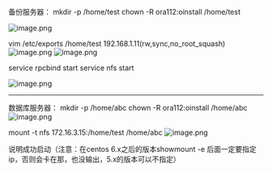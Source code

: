 备份服务器：
mkdir -p /home/test
chown -R ora112:oinstall /home/test

![image.png](http://upload-images.jianshu.io/upload_images/2787821-2fe83511bd6d2d7f.png?imageMogr2/auto-orient/strip%7CimageView2/2/w/1240)


vim /etc/exports
/home/test 192.168.1.11(rw,sync,no_root_squash)
![image.png](http://upload-images.jianshu.io/upload_images/2787821-626114b3d41fd792.png?imageMogr2/auto-orient/strip%7CimageView2/2/w/1240)
![image.png](http://upload-images.jianshu.io/upload_images/2787821-3f5471d30065484a.png?imageMogr2/auto-orient/strip%7CimageView2/2/w/1240)

service rpcbind start
service nfs start

![image.png](http://upload-images.jianshu.io/upload_images/2787821-2f0155ac35e45900.png?imageMogr2/auto-orient/strip%7CimageView2/2/w/1240)

----------------
数据库服务器：
mkdir -p /home/abc
chown -R ora112:oinstall /home/abc
![image.png](http://upload-images.jianshu.io/upload_images/2787821-fd7c560961ab055c.png?imageMogr2/auto-orient/strip%7CimageView2/2/w/1240)

mount -t nfs 172.16.3.15:/home/test /home/abc
![image.png](http://upload-images.jianshu.io/upload_images/2787821-5489b654b2ceac7c.png?imageMogr2/auto-orient/strip%7CimageView2/2/w/1240)

说明成功启动（注意：在centos 6.x之后的版本showmount -e 后面一定要指定ip，否则会卡在那，也没输出，5.x的版本可以不指定）
